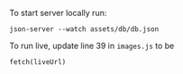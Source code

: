 To start server locally run:

```
json-server --watch assets/db/db.json
```

To run live, update line 39 in `images.js` to be

```
fetch(liveUrl) 
```
